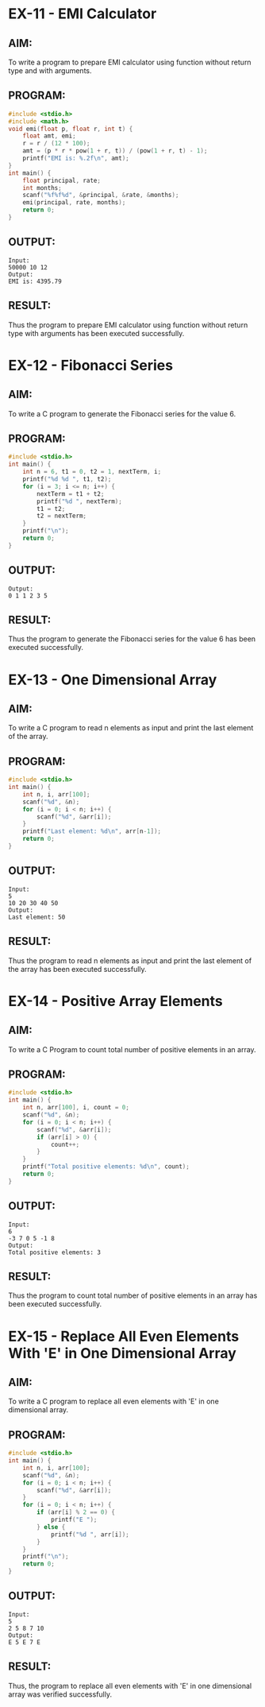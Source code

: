 # EX-11 - EMI Calculator  
## AIM:  
To write a program to prepare EMI calculator using function without return type and with arguments.

## PROGRAM:
```c
#include <stdio.h>
#include <math.h>
void emi(float p, float r, int t) {
    float amt, emi;
    r = r / (12 * 100);
    amt = (p * r * pow(1 + r, t)) / (pow(1 + r, t) - 1);
    printf("EMI is: %.2f\n", amt);
}
int main() {
    float principal, rate;
    int months;
    scanf("%f%f%d", &principal, &rate, &months);
    emi(principal, rate, months);
    return 0;
}
```

## OUTPUT:
```
Input:
50000 10 12
Output:
EMI is: 4395.79
```

## RESULT:  
Thus the program to prepare EMI calculator using function without return type with arguments has been executed successfully.


# EX-12 - Fibonacci Series  
## AIM:  
To write a C program to generate the Fibonacci series for the value 6.

## PROGRAM:
```c
#include <stdio.h>
int main() {
    int n = 6, t1 = 0, t2 = 1, nextTerm, i;
    printf("%d %d ", t1, t2);
    for (i = 3; i <= n; i++) {
        nextTerm = t1 + t2;
        printf("%d ", nextTerm);
        t1 = t2;
        t2 = nextTerm;
    }
    printf("\n");
    return 0;
}
```

## OUTPUT:
```
Output:
0 1 1 2 3 5
```

## RESULT:  
Thus the program to generate the Fibonacci series for the value 6 has been executed successfully.


# EX-13 - One Dimensional Array  
## AIM:  
To write a C program to read n elements as input and print the last element of the array.

## PROGRAM:
```c
#include <stdio.h>
int main() {
    int n, i, arr[100];
    scanf("%d", &n);
    for (i = 0; i < n; i++) {
        scanf("%d", &arr[i]);
    }
    printf("Last element: %d\n", arr[n-1]);
    return 0;
}
```

## OUTPUT:
```
Input:
5
10 20 30 40 50
Output:
Last element: 50
```

## RESULT:  
Thus the program to read n elements as input and print the last element of the array has been executed successfully.


# EX-14 - Positive Array Elements  
## AIM:  
To write a C Program to count total number of positive elements in an array.

## PROGRAM:
```c
#include <stdio.h>
int main() {
    int n, arr[100], i, count = 0;
    scanf("%d", &n);
    for (i = 0; i < n; i++) {
        scanf("%d", &arr[i]);
        if (arr[i] > 0) {
            count++;
        }
    }
    printf("Total positive elements: %d\n", count);
    return 0;
}
```

## OUTPUT:
```
Input:
6
-3 7 0 5 -1 8
Output:
Total positive elements: 3
```

## RESULT:  
Thus the program to count total number of positive elements in an array has been executed successfully.


# EX-15 - Replace All Even Elements With 'E' in One Dimensional Array  
## AIM:  
To write a C program to replace all even elements with 'E' in one dimensional array.

## PROGRAM:
```c
#include <stdio.h>
int main() {
    int n, i, arr[100];
    scanf("%d", &n);
    for (i = 0; i < n; i++) {
        scanf("%d", &arr[i]);
    }
    for (i = 0; i < n; i++) {
        if (arr[i] % 2 == 0) {
            printf("E ");
        } else {
            printf("%d ", arr[i]);
        }
    }
    printf("\n");
    return 0;
}
```

## OUTPUT:
```
Input:
5
2 5 8 7 10
Output:
E 5 E 7 E
```

## RESULT:  
Thus, the program to replace all even elements with 'E' in one dimensional array was verified successfully.
